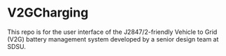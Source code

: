 # V2GCharging
This repo is for the user interface of the J2847/2-friendly Vehicle to Grid (V2G) battery management system developed by a senior design team at SDSU.
